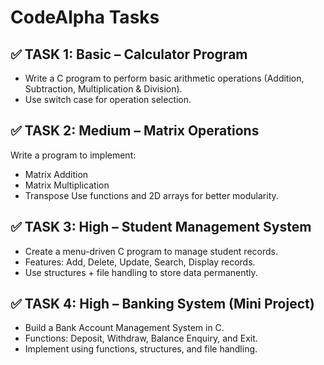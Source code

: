 # CodeAlpha Tasks
## ✅ TASK 1: Basic – Calculator Program 
* Write a C program to perform basic arithmetic operations (Addition, Subtraction, Multiplication & Division).
* Use switch case for operation selection. 
## ✅ TASK 2: Medium – Matrix Operations 
Write a program to implement: 
* Matrix Addition 
* Matrix Multiplication 
* Transpose 
Use functions and 2D arrays for better modularity. 
## ✅ TASK 3: High – Student Management System 
* Create a menu-driven C program to manage student records. 
* Features: Add, Delete, Update, Search, Display records. 
* Use structures + file handling to store data permanently. 
## ✅ TASK 4: High – Banking System (Mini Project) 
* Build a Bank Account Management System in C. 
* Functions: Deposit, Withdraw, Balance Enquiry, and Exit. 
* Implement using functions, structures, and file handling.
